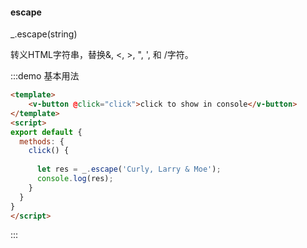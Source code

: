 #### escape

_.escape(string) 

转义HTML字符串，替换&, <, >, ", ', 和 /字符。

:::demo 基本用法
```html
<template>
    <v-button @click="click">click to show in console</v-button>
</template>
<script>
export default {
  methods: {
    click() {
      
      let res = _.escape('Curly, Larry & Moe');
      console.log(res);
    }
  }
}
</script>
```
:::
